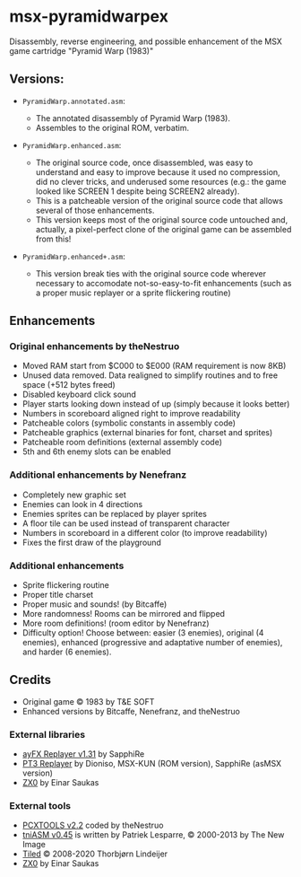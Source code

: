 # msx-pyramidwarpex

Disassembly, reverse engineering, and possible enhancement of the MSX game cartridge "Pyramid Warp (1983)"

## Versions:

* `PyramidWarp.annotated.asm`:
	* The annotated disassembly of Pyramid Warp (1983).
	* Assembles to the original ROM, verbatim.

* `PyramidWarp.enhanced.asm`:
	* The original source code, once disassembled, was easy to understand and easy to improve because it used no compression, did no clever tricks, and underused some resources (e.g.: the game looked like SCREEN 1 despite being SCREEN2 already).
	* This is a patcheable version of the original source code that allows several of those enhancements.
	* This version keeps most of the original source code untouched and, actually, a pixel-perfect clone of the original game can be assembled from this!

* `PyramidWarp.enhanced+.asm`:
	* This version break ties with the original source code wherever necessary to accomodate not-so-easy-to-fit enhancements (such as a proper music replayer or a sprite flickering routine)

## Enhancements

### Original enhancements by theNestruo

* Moved RAM start from $C000 to $E000 (RAM requirement is now 8KB)
* Unused data removed. Data realigned to simplify routines and to free space (+512 bytes freed)
* Disabled keyboard click sound
* Player starts looking down instead of up (simply because it looks better)
* Numbers in scoreboard aligned right to improve readability
* Patcheable colors (symbolic constants in assembly code)
* Patcheable graphics (external binaries for font, charset and sprites)
* Patcheable room definitions (external assembly code)
* 5th and 6th enemy slots can be enabled

### Additional enhancements by Nenefranz

* Completely new graphic set
* Enemies can look in 4 directions
* Enemies sprites can be replaced by player sprites
* A floor tile can be used instead of transparent character
* Numbers in scoreboard in a different color (to improve readability)
* Fixes the first draw of the playground

### Additional enhancements

* Sprite flickering routine
* Proper title charset
* Proper music and sounds! (by Bitcaffe)
* More randomness! Rooms can be mirrored and flipped
* More room definitions! (room editor by Nenefranz)
* Difficulty option! Choose between: easier (3 enemies), original (4 enemies), enhanced (progressive and adaptative number of enemies), and harder (6 enemies).

## Credits

* Original game &copy; 1983 by T&E SOFT
* Enhanced versions by Bitcaffe, Nenefranz, and theNestruo

### External libraries

* [ayFX Replayer v1.31](http://www.z80st.es/downloads/code/) by SapphiRe
* [PT3 Replayer](http://www.z80st.es/downloads/code/) by Dioniso, MSX-KUN (ROM version), SapphiRe (asMSX version)
* [ZX0](https://github.com/einar-saukas/ZX0) by Einar Saukas

### External tools

* [PCXTOOLS v2.2](https://github.com/theNestruo/pcxtools) coded by theNestruo
* [tniASM v0.45](http://tniasm.tni.nl/) is written by Patriek Lesparre, &copy; 2000-2013 by The New Image
* [Tiled](http://www.mapeditor.org/) &copy; 2008-2020 Thorbjørn Lindeijer
* [ZX0](https://github.com/einar-saukas/ZX0) by Einar Saukas